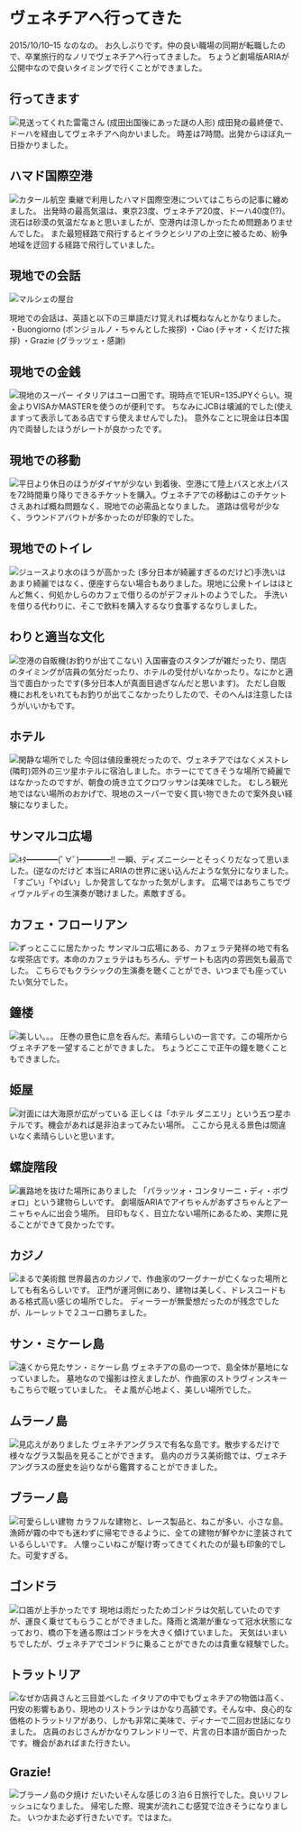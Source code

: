 # ヴェネチアへ行ってきた
2015/10/10–15
なのなの。
お久しぶりです。仲の良い職場の同期が転職したので、卒業旅行的なノリでヴェネチアへ行ってきました。
ちょうど劇場版ARIAが公開中なので良いタイミングで行くことができました。

## 行ってきます
![見送ってくれた雷電さん (成田出国後にあった謎の人形)](https://static.kurokuroworks.net/www/articles/travel-venezia/002.jpg)
成田発の最終便で、ドーハを経由してヴェネチアへ向かいました。
時差は7時間。出発からほぼ丸一日掛かりました。

## ハマド国際空港
![カタール航空](https://static.kurokuroworks.net/www/articles/travel-venezia/003.jpg)
乗継で利用したハマド国際空港についてはこちらの記事に纏めました。
出発時の最高気温は、東京23度、ヴェネチア20度、ドーハ40度(!?)。
流石は砂漠の気温だなぁと思いましたが、空港内は涼しかったため問題ありませんでした。
また最短経路で飛行するとイラクとシリアの上空に被るため、紛争地域を迂回する経路で飛行していました。

## 現地での会話
![マルシェの屋台](https://static.kurokuroworks.net/www/articles/travel-venezia/004.jpg)

現地での会話は、英語と以下の三単語だけ覚えれば概ねなんとかなりました。
・Buongiorno (ボンジョルノ・ちゃんとした挨拶)
・Ciao (チャオ・くだけた挨拶)
・Grazie (グラッツェ・感謝)

## 現地での金銭
![現地のスーパー](https://static.kurokuroworks.net/www/articles/travel-venezia/005.jpg)
イタリアはユーロ圏です。現時点で1EUR=135JPYぐらい。現金よりVISAかMASTERを使うのが便利です。
ちなみにJCBは壊滅的でした(使えますって表示してある店ですら使えませんでした)。
意外なことに現金は日本国内で両替したほうがレートが良かったです。

## 現地での移動
![平日より休日のほうがダイヤが少ない](https://static.kurokuroworks.net/www/articles/travel-venezia/006.jpg)
到着後、空港にて陸上バスと水上バスを72時間乗り降りできるチケットを購入。ヴェネチアでの移動はこのチケットさえあれば概ね問題なく、現地での必需品となりました。
道路は信号が少なく、ラウンドアバウトが多かったのが印象的でした。

## 現地でのトイレ
![ジュースより水のほうが高かった](https://static.kurokuroworks.net/www/articles/travel-venezia/007.jpg)
(多分日本が綺麗すぎるのだけど)手洗いはあまり綺麗ではなく、便座すらない場合もありました。現地に公衆トイレはほとんど無く、何処かしらのカフェで借りるのがデフォルトのようでした。
手洗いを借りる代わりに、そこで飲料を購入するなり食事するなりしました。

## わりと適当な文化
![空港の自販機(お釣りが出てこない)](https://static.kurokuroworks.net/www/articles/travel-venezia/008.jpg)
入国審査のスタンプが雑だったり、閉店のタイミングが店員の気分だったり、ホテルの受付がいなかったり。なにかと適当で面白かったです(多分日本人が真面目過ぎなんだと思います)。
ただし自販機にお札をいれてもお釣りが出てこなかったりしたので、そのへんは注意したほうがいいかもです。

## ホテル
![閑静な場所でした](https://static.kurokuroworks.net/www/articles/travel-venezia/009.jpg)
今回は値段重視だったので、ヴェネチアではなくメストレ(隣町)郊外の三ツ星ホテルに宿泊しました。ホラーにでてきそうな場所で綺麗ではなかったのですが、朝食の焼き立てクロワッサンは美味でした。
むしろ観光地ではない場所のおかげで、現地のスーパーで安く買い物できたので案外良い経験になりました。

## サンマルコ広場
![ｷﾀ━━━━(ﾟ∀ﾟ)━━━━!!](https://static.kurokuroworks.net/www/articles/travel-venezia/010.jpg)
一瞬、ディズニーシーとそっくりだなって思いました。(逆なのだけど
本当にARIAの世界に迷い込んだような気分になりました。「すごい」「やばい」しか発言してなかった気がします。
広場ではあちこちでヴィヴァルディの生演奏が聴けました。素敵すぎる。

## カフェ・フローリアン
![ずっとここに居たかった](https://static.kurokuroworks.net/www/articles/travel-venezia/011.jpg)
サンマルコ広場にある、カフェラテ発祥の地で有名な喫茶店です。本命のカフェラテはもちろん、デザートも店内の雰囲気も最高でした。
こちらでもクラシックの生演奏を聴くことができ、いつまでも座っていたい気分でした。

## 鐘楼
![美しい。。。](https://static.kurokuroworks.net/www/articles/travel-venezia/012.jpg)
圧巻の景色に息を呑んだ。素晴らしいの一言です。この場所からヴェネチアを一望することができました。
ちょうどここで正午の鐘を聴くこともできました。

## 姫屋
![対面には大海原が広がっている](https://static.kurokuroworks.net/www/articles/travel-venezia/013.jpg)
正しくは「ホテル ダニエリ」という五つ星ホテルです。機会があれば是非泊まってみたい場所。
ここから見える景色は間違いなく素晴らしいと思います。

## 螺旋階段
![裏路地を抜けた場所にありました](https://static.kurokuroworks.net/www/articles/travel-venezia/014.jpg)
「パラッツォ・コンタリーニ・ディ・ボヴォロ」という建物らしいです。
劇場版ARIAでアイちゃんがあずさちゃんとアーニャちゃんに出会う場所。
目印もなく、目立たない場所にあるため、実際に見ることができて良かったです。

## カジノ
![まるで美術館](https://static.kurokuroworks.net/www/articles/travel-venezia/015.jpg)
世界最古のカジノで、作曲家のワーグナーが亡くなった場所としても有名らしいです。
正門が運河側にあり、建物は美しく、ドレスコードもある格式高い感じの場所でした。
ディーラーが無愛想だったのが残念でしたが、ルーレットで２ユーロ勝ちました。

## サン・ミケーレ島
![遠くから見たサン・ミケーレ島](https://static.kurokuroworks.net/www/articles/travel-venezia/016.jpg)
ヴェネチアの島の一つで、島全体が墓地になっていました。
墓地なので撮影は控えましたが、作曲家のストラヴィンスキーもこちらで眠っていました。
そよ風が心地よく、美しい場所でした。

## ムラーノ島
![見応えがありました](https://static.kurokuroworks.net/www/articles/travel-venezia/017.jpg)
ヴェネチアングラスで有名な島です。散歩するだけで様々なグラス製品を見ることができます。
島内のガラス美術館では、ヴェネチアングラスの歴史を辿りながら鑑賞することができました。

## ブラーノ島
![可愛らしい建物](https://static.kurokuroworks.net/www/articles/travel-venezia/018.jpg)
カラフルな建物と、レース製品と、ねこが多い、小さな島。漁師が霧の中でも迷わずに帰宅できるように、全ての建物が鮮やかに塗装されているらしいです。
人懐っこいねこが駆け寄ってきてくれたのが最も印象的でした。可愛すぎる。

## ゴンドラ
![口笛が上手かったです](https://static.kurokuroworks.net/www/articles/travel-venezia/019.jpg)
現地は雨だったためゴンドラは欠航していたのですが、運良く乗せてもらうことができました。降雨と満潮が重なって冠水状態になっており、橋の下を通る際はゴンドラを大きく傾けていました。
天気はいまいちでしたが、ヴェネチアでゴンドラに乗ることができたのは貴重な経験でした。

## トラットリア
![なぜか店員さんと三目並べした](https://static.kurokuroworks.net/www/articles/travel-venezia/020.jpg)
イタリアの中でもヴェネチアの物価は高く、円安の影響もあり、現地のリストランテはかなり高額です。そんな中、良心的な価格のトラットリアがあり、しかも非常に美味で、ディナーで二回お世話になりました。
店員のおじさんがかなりフレンドリーで、片言の日本語が面白かったです。機会があればまた行きたい。

## Grazie!
![ブラーノ島の夕焼け](https://static.kurokuroworks.net/www/articles/travel-venezia/021.jpg)
だいたいそんな感じの３泊６日旅行でした。良いリフレッシュになりました。
帰宅した際、現実が流れこむ感覚で泣きそうになりました。
いつかまた必ず行きたいです。ではまた。
